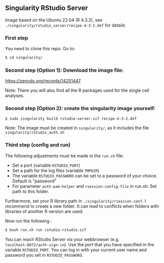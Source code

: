 ## Singularity RStudio Server

Image based on the Ubuntu 22.04 (R 4.3.2), see `./singularity/rstudio_server/recipe-4-3-2.def` for details

### First step

You need to clone this repo. Go to:

``` sh
$ cd singularity/
```

### Second step (Option 1): Download the image file:

https://zenodo.org/records/14251447

Note: There you will also find all the R packages used for the single cell analyses.

### Second step (Option 2): create the singularity image yourself:

``` sh
$ sudo singularity build rstudio-server.sif recipe-4-3-2.def
```

Note: The image must be created in `singularity/`, as it includes the file  `singularity/rstudio_auth.sh`

### Third step (config and run)

The following adjustments must be made in the `run.sh` file:

-   Set a port (variable `RSTUDIO_PORT`)
-   Set a path for the log files (variable `TMPDIR`)
-   The variable `RSTUDIO_PASSWORD` can be set to a password of your choice. Default is "password"
-   For parameter `auth-pam-helper` and `rsession-config-file` in run.sh: Set path to this folder.

Furthermore, set your R library path in `./singularity/rsession.conf`. I recommend to create a new folder. It can lead to conflicts when folders with libraries of another R version are used.

Now run the following :

``` sh
$ bash run.sh run rstudio-rstudio.sif
```

You can reach RStudio Server via your webbrowser (e.g. `localhost:8072/auth-sign-in`). Use the port that you have specified in the variable `RSTUDIO_PORT`. You can log in with your current user name and password you set in `RSTUDIO_PASSWORD`.

